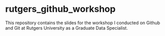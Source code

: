 # rutgers_github_workshop
This repository contains the slides for the workshop I conducted on Github and Git at Rutgers University as a Graduate Data Specialist.
